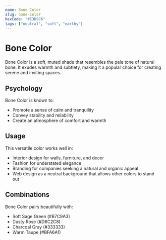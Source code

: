 ```yaml
---
name: Bone Color  
slug: bone-color  
hexCode: "#E3D9C6"  
tags: ["neutral", "soft", "earthy"]  
---
```


# Bone Color

Bone Color is a soft, muted shade that resembles the pale tone of natural bone. It exudes warmth and subtlety, making it a popular choice for creating serene and inviting spaces.

## Psychology

Bone Color is known to:
- Promote a sense of calm and tranquility
- Convey stability and reliability
- Create an atmosphere of comfort and warmth

## Usage

This versatile color works well in:
- Interior design for walls, furniture, and decor
- Fashion for understated elegance
- Branding for companies seeking a natural and organic appeal
- Web design as a neutral background that allows other colors to stand out

## Combinations

Bone Color pairs beautifully with:
- Soft Sage Green (#B7C9A3)
- Dusty Rose (#D6C2C8)
- Charcoal Gray (#333333)
- Warm Taupe (#BFA6A1)